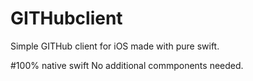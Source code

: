 # GITHubclient
Simple GITHub client for iOS made with pure swift.

#100% native swift
No additional commponents needed.
